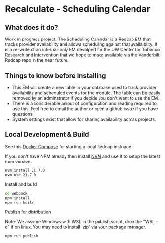 # Recalculate - Scheduling Calendar

## What does it do?

Work in progress project. The Scheduling Calendar is a Redcap EM that tracks provider availability and allows scheduling against that availaiblity. It is a re-write of an internal-only EM devolped for the UW Center for Tobacco Research and Intervention that we hope to make available via the Vanderbilt Redcap repo in the near future.

## Things to know before installing

* This EM will create a new table in your database used to track provider availability and scheduled events for the module. The table can be easily removed by an adminstrator if you decide you don't want to use the EM.
* There is a considerable amout of configuration and reading required to use this. Feel free to email the author or open a github issue if you have questions.
* System settings exist that allow for sharing availability across projects.

## Local Development & Build

See this [Docker Compose](https://github.com/123andy/redcap-docker-compose) for starting a local Redcap instnace.

If you don't have NPM already then install [NVM](https://github.com/nvm-sh/nvm) and use it to setup the latest npm version.

```sh
nvm install 21.7.0
nvm use 21.7.0
```

Install and build

```sh
cd webpack
npm install
npm run build
```

Publish for distribution

Note: We assume Windows with WSL in the publish script, drop the "WSL -e" if on linux. You may need to install 'zip' via your package manager.

```sh
npm run publish
```

